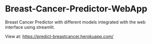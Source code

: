 # Breast-Cancer-Predictor-WebApp

Breast Cancer Predictor with different models integrated with the web interface using streamlit.


View at: https://predict-breastcancer.herokuapp.com/
